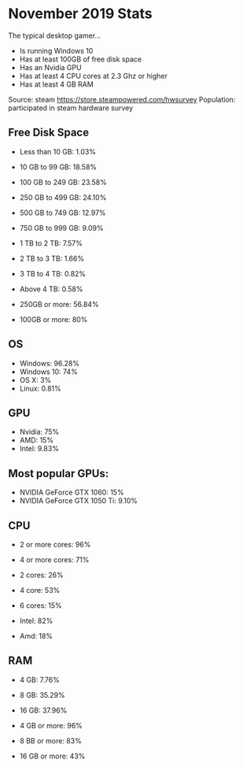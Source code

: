 # November 2019 Stats

The typical desktop gamer...
- Is running Windows 10
- Has at least 100GB of free disk space
- Has an Nvidia GPU
- Has at least 4 CPU cores at 2.3 Ghz or higher
- Has at least 4 GB RAM

Source: steam https://store.steampowered.com/hwsurvey
Population: participated in steam hardware survey

## Free Disk Space

- Less than 10 GB: 1.03%
- 10 GB to 99 GB: 18.58%
- 100 GB to 249 GB: 23.58%
- 250 GB to 499 GB: 24.10%
- 500 GB to 749 GB: 12.97%
- 750 GB to 999 GB: 9.09%
- 1 TB to 2 TB: 7.57%
- 2 TB to 3 TB: 1.66%
- 3 TB to 4 TB: 0.82%
- Above 4 TB: 0.58%

- 250GB or more: 56.84%
- 100GB or more: 80%

## OS
- Windows: 96.28% 
- Windows 10: 74%
- OS X: 3% 
- Linux: 0.81%

## GPU
- Nvidia: 75% 
- AMD: 15%
- Intel: 9.83% 

## Most popular GPUs:  
- NVIDIA GeForce GTX 1060: 15%
- NVIDIA GeForce GTX 1050 Ti: 9.10%

## CPU
- 2 or more cores: 96%
- 4 or more cores: 71%

- 2 cores: 26%
- 4 core: 53%
- 6 cores: 15%

- Intel: 82%
- Amd: 18%

## RAM
- 4 GB: 7.76% 
- 8 GB: 35.29% 
- 16 GB: 37.96%

- 4 GB or more: 96%
- 8 BB or more: 83%
- 16 GB or more: 43%
